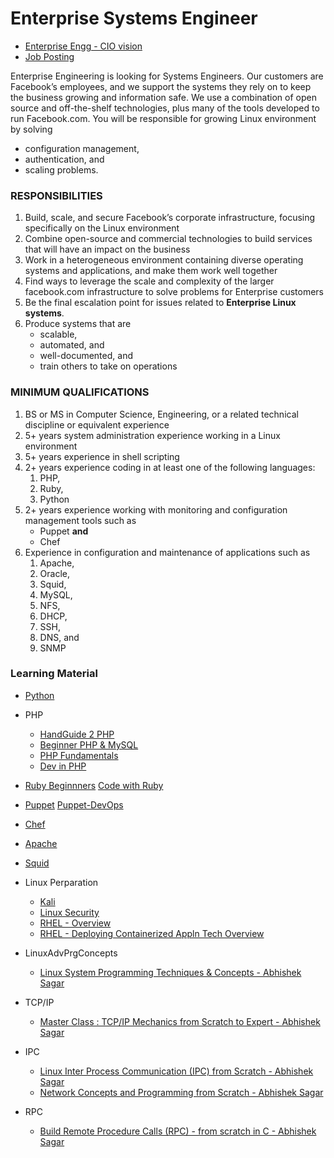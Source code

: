 # Enterprise Systems Engineer
- [Enterprise Engg - CIO vision](https://www.facebook.com/careers/life/enterprise-engineering-through-the-eyes-of-our-cio)
- [Job Posting](https://www.facebook.com/careers/jobs/853924371613228/)

Enterprise Engineering is looking for Systems Engineers. Our customers are Facebook’s employees, and we support the systems they rely on to keep the business growing and information safe. We use a combination of open source and off-the-shelf technologies, plus many of the tools developed to run Facebook.com. You will be responsible for growing Linux environment by solving 
  - configuration management, 
  - authentication, and 
  - scaling problems.

### RESPONSIBILITIES
1. Build, scale, and secure Facebook’s corporate infrastructure, focusing specifically on the Linux environment
1. Combine open-source and commercial technologies to build services that will have an impact on the business
1. Work in a heterogeneous environment containing diverse operating systems and applications, and make them work well together
1. Find ways to leverage the scale and complexity of the larger facebook.com infrastructure to solve problems for Enterprise customers
1. Be the final escalation point for issues related to <b>Enterprise Linux systems</b>.
1. Produce systems that are 
   - scalable, 
   - automated, and 
   - well-documented, and 
   - train others to take on operations

### MINIMUM QUALIFICATIONS
1. BS or MS in Computer Science, Engineering, or a related technical discipline or equivalent experience
1. 5+ years system administration experience working in a Linux environment
1. 5+ years experience in shell scripting
1. 2+ years experience coding in at least one of the following languages: 
   1. PHP, 
   1. Ruby, 
   1. Python
1. 2+ years experience working with monitoring and configuration management tools such as 
   - Puppet <b>and</b> 
   - Chef
1. Experience in configuration and maintenance of applications such as 
   1. Apache, 
   1. Oracle, 
   1. Squid, 
   1. MySQL, 
   1. NFS, 
   1. DHCP, 
   1. SSH, 
   1. DNS, and 
   1. SNMP


### Learning Material
- [Python](https://www.udemy.com/learn-python-by-building-a-blockchain-cryptocurrency/)
- PHP
  - [HandGuide 2 PHP](https://www.udemy.com/course-dashboard-redirect/?course_id=130064)
  - [Beginner PHP & MySQL](https://www.udemy.com/course-dashboard-redirect/?course_id=9711)
  - [PHP Fundamentals](https://www.udemy.com/learn-php-fundamentals-from-scratch/) 
  - [Dev in PHP](https://www.udemy.com/web-apps-with-php-and-atk/)

- [Ruby Beginnners](https://www.udemy.com/ruby-for-absolute-beginners/) [Code with Ruby](https://www.udemy.com/learn-to-code-with-ruby-lang/)
- [Puppet](https://www.udemy.com/draft/1317502/) [Puppet-DevOps](https://www.udemy.com/learn-puppet/)
- [Chef](https://www.udemy.com/chef-fundamentals-a-recipe-for-automating-infrastructure/)
- [Apache](https://www.udemy.com/apache-web-server-administration/)
- [Squid](https://www.udemy.com/squid-proxy-server/)
- Linux Perparation
  - [Kali](https://www.udemy.com/kali-linux-tutorial-for-beginners/)
  - [Linux Security](https://www.udemy.com/linux-security-the-complete-iptables-firewall-guide/)
  - [RHEL - Overview](https://www.udemy.com/red-hat-enterprise-linux-technical-overview/learn/)
  - [RHEL - Deploying Containerized Appln Tech Overview](https://www.udemy.com/course-dashboard-redirect/?course_id=946342)

- LinuxAdvPrgConcepts
  + [Linux System Programming Techniques & Concepts - Abhishek Sagar](https://www.udemy.com/course/advance-programming-concepts/)
- TCP/IP
  + [Master Class : TCP/IP Mechanics from Scratch to Expert - Abhishek Sagar](https://www.udemy.com/course/tcpmasterclass/)
- IPC
  + [Linux Inter Process Communication (IPC) from Scratch - Abhishek Sagar](https://www.udemy.com/course/linuxipc/)
  + [Network Concepts and Programming from Scratch - Abhishek Sagar](https://www.udemy.com/course/network-programming-from-scratch/)
- RPC
  + [Build Remote Procedure Calls (RPC) - from scratch in C - Abhishek Sagar](https://www.udemy.com/course/linuxrpc/)
